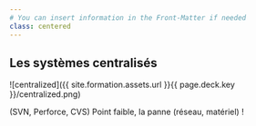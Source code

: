 ```yaml
---
# You can insert information in the Front-Matter if needed
class: centered
---
```

## Les systèmes centralisés

![centralized]({{ site.formation.assets.url }}{{ page.deck.key }}/centralized.png)

<aside class="notes">
  (SVN, Perforce, CVS) Point faible, la panne (réseau, matériel) !
</aside>

